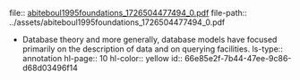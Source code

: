 file:: [abiteboul1995foundations_1726504477494_0.pdf](../assets/abiteboul1995foundations_1726504477494_0.pdf)
file-path:: ../assets/abiteboul1995foundations_1726504477494_0.pdf

- Database theory and more generally, database models have focused primarily on the description of data and on querying facilities.
  ls-type:: annotation
  hl-page:: 10
  hl-color:: yellow
  id:: 66e85e2f-7b44-47ee-9c86-d68d03496f14